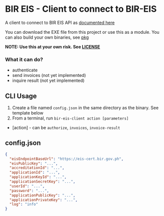 # BIR EIS - Client to connect to BIR-EIS

A client to connect to BIR EIS API as [documented here](https://eis-cert.bir.gov.ph/#/downloads/17)

You can download the EXE file from this project or use this as a module. You can also build your own binaries, see [pkg](https://www.npmjs.com/package/pkg)

**NOTE: Use this at your own risk. See [LICENSE](LICENSE)**

### What it can do?
* authenticate
* send invoices (not yet implemented)
* inquire result (not yet implemented)

## CLI Usage
1. Create a file named `config.json` in the same directory as the binary. See template below
2. From a terminal, run `bir-eis-client action [parameters]`
  * [action] - can be `authorize`, `invoices`, `invoice-result`

## config.json
```json
{
  "eisEndpointBaseUrl": "https://eis-cert.bir.gov.ph",
  "eisPublicKey": "...",
  "accreditationId": "...",
  "applicationId": "...",
  "applicationKeyId": "...",
  "applicationSecretKey": "...",
  "userId": "...",
  "password": "...",
  "applicationPublicKey": "...",
  "applicationPrivateKey": "...",
  "log": "info"
}
```
